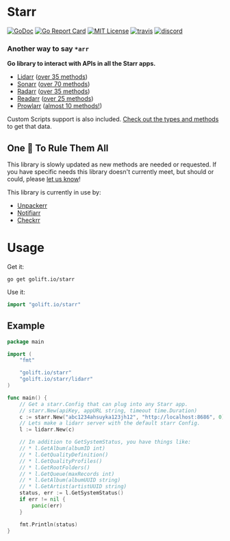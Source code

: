 # Starr

[![GoDoc](https://godoc.org/golift.io/starr/svc?status.svg)](https://pkg.go.dev/golift.io/starr)
[![Go Report Card](https://goreportcard.com/badge/golift.io/starr)](https://goreportcard.com/report/golift.io/starr)
[![MIT License](http://img.shields.io/:license-mit-blue.svg)](https://github.com/golift/starr/blob/master/LICENSE)
[![travis](https://api.travis-ci.com/golift/starr.svg?branch=master "Travis Tests")](https://travis-ci.com/github/golift/starr)
[![discord](https://badgen.net/badge/icon/Discord?color=0011ff&label&icon=https://simpleicons.now.sh/discord/eee "GoLift Discord")](https://golift.io/discord)

### Another way to say `*arr`

 **Go library to interact with APIs in all the Starr apps.**

-   [Lidarr](http://lidarr.audio) ([over 35 methods](https://pkg.go.dev/golift.io/starr@master/lidarr)) 
-   [Sonarr](http://sonarr.tv) ([over 70 methods](https://pkg.go.dev/golift.io/starr@master/sonarr)) 
-   [Radarr](http://radarr.video) ([over 35 methods](https://pkg.go.dev/golift.io/starr@master/radarr)) 
-   [Readarr](http://readarr.com) ([over 25 methods](https://pkg.go.dev/golift.io/starr@master/readarr)) 
-   [Prowlarr](https://prowlarr.com) ([almost 10 methods!](https://pkg.go.dev/golift.io/starr@master/prowlarr)) 

Custom Scripts support is also included. [Check out the types and methods](https://pkg.go.dev/golift.io/starr@master/starrcmd) to get that data.

## One 🌟 To Rule Them All

This library is slowly updated as new methods are needed or requested. If you have
specific needs this library doesn't currently meet, but should or could, please
[let us know](https://github.com/golift/starr/issues/new)!

This library is currently in use by:

-   [Unpackerr](https://github.com/davidnewhall/unpackerr/)
-   [Notifiarr](https://github.com/Notifiarr/notifiarr/)
-   [Checkrr](https://github.com/aetaric/checkrr/)

# Usage

Get it:
```shell
go get golift.io/starr
```

Use it:
```go
import "golift.io/starr"
```

## Example

```go
package main

import (
	"fmt"

	"golift.io/starr"
	"golift.io/starr/lidarr"
)

func main() {
	// Get a starr.Config that can plug into any Starr app.
	// starr.New(apiKey, appURL string, timeout time.Duration)
	c := starr.New("abc1234ahsuyka123jh12", "http://localhost:8686", 0)
	// Lets make a lidarr server with the default starr Config.
	l := lidarr.New(c)

	// In addition to GetSystemStatus, you have things like:
	// * l.GetAlbum(albumID int)
	// * l.GetQualityDefinition()
	// * l.GetQualityProfiles()
	// * l.GetRootFolders()
	// * l.GetQueue(maxRecords int)
	// * l.GetAlbum(albumUUID string)
	// * l.GetArtist(artistUUID string)
	status, err := l.GetSystemStatus()
	if err != nil {
		panic(err)
	}

	fmt.Println(status)
}
```
